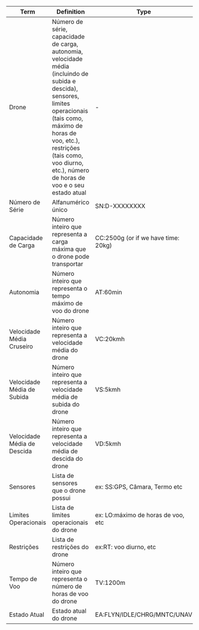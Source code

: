 | Term                     | Definition                                                                 | Type                |
|--------------------------|---------------------------------------------------------------------------|---------------------|
| Drone                   | Número de série, capacidade de carga, autonomia, velocidade média (incluindo de subida e descida), sensores, limites operacionais (tais como, máximo de horas de voo, etc.), restrições (tais como, voo diurno, etc.), número de horas de voo e o seu estado atual | -                   |
| Número de Série         | Alfanumérico único                                                        | SN:D-XXXXXXXX          |
| Capacidade de Carga     | Número inteiro que representa a carga máxima que o drone pode transportar | CC:2500g (or if we have time: 20kg)             |
| Autonomia               | Número inteiro que representa o tempo máximo de voo do drone              | AT:60min              |
| Velocidade Média Cruseiro | Número inteiro que representa a velocidade média do drone                | VC:20kmh              |
| Velocidade Média de Subida | Número inteiro que representa a velocidade média de subida do drone      | VS:5kmh               |
| Velocidade Média de Descida | Número inteiro que representa a velocidade média de descida do drone    | VD:5kmh               |
| Sensores                | Lista de sensores que o drone possui                                      | ex: SS:GPS, Câmara, Termo etc |
| Limites Operacionais    | Lista de limites operacionais do drone                                    | ex: LO:máximo de horas de voo, etc |
| Restrições              | Lista de restrições do drone                                              | ex:RT: voo diurno, etc |
| Tempo de Voo  | Número inteiro que representa o número de horas de voo do drone           | TV:1200m                 |
| Estado Atual            | Estado atual do drone                                                     | EA:FLYN/IDLE/CHRG/MNTC/UNAV |